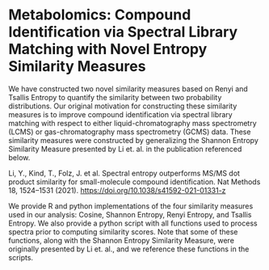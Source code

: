 # Metabolomics: Compound Identification via Spectral Library Matching with Novel Entropy Similarity Measures

We have constructed two novel similarity measures based on Renyi and Tsallis Entropy to quantify the similarity between two probability distributions. Our original motivation for constructing these similarity measures is to improve compound identification via spectral library matching with respect to either liquid-chromatography mass spectrometry (LCMS) or gas-chromatography mass spectrometry (GCMS) data. These similarity measures were constructed by generalizing the Shannon Entropy Similarity Measure presented by Li et. al. in the publication referenced below.

Li, Y., Kind, T., Folz, J. et al. Spectral entropy outperforms MS/MS dot product similarity for small-molecule compound identification. Nat Methods 18, 1524–1531 (2021). https://doi.org/10.1038/s41592-021-01331-z

We provide R and python implementations of the four similarity measures used in our analysis: Cosine, Shannon Entropy, Renyi Entropy, and Tsallis Entropy.
We also provide a python script with all functions used to process spectra prior to computing similarity scores. Note that some of these functions, along with the Shannon Entropy Similarity Measure, were originally presented by Li et. al., and we reference these functions in the scripts.

